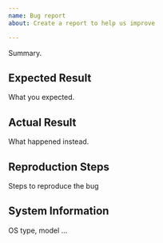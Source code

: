 ```yaml
---
name: Bug report
about: Create a report to help us improve

---
```


Summary.

## Expected Result

What you expected.

## Actual Result

What happened instead.

## Reproduction Steps

Steps to reproduce the bug

## System Information

OS type, model ...
